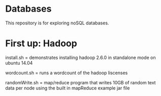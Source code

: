 # Databases
This repository is for exploring noSQL databases.

# First up: Hadoop
install.sh = demonstrates installing hadoop 2.6.0 in standalone mode on ubuntu 14.04

wordcount.sh = runs a wordcount of the hadoop liscenses

randomWrite.sh =  map/reduce program that writes 10GB of random text data per node
using the built in mapReduce example jar file

